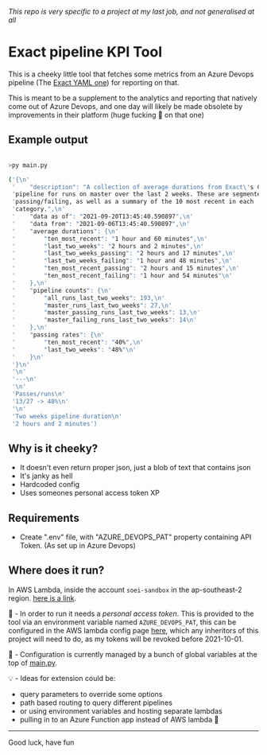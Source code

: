 *This repo is very specific to a project at my last job, and not generalised at all*

# Exact pipeline KPI Tool

This is a cheeky little tool that fetches some metrics from an Azure Devops pipeline (The [Exact YAML one](https://dev.azure.com/henryscheinone/Development/_build?definitionId=139)) for reporting on that.

This is meant to be a supplement to the analytics and reporting that natively come out of Azure Devops, and one day will likely be made obsolete by improvements in their platform (huge fucking 🤞 on that one)

## Example output
```bash

>py main.py

('{\n'
 '    "description": "A collection of average durations from Exact\'s CI '
 'pipeline for runs on master over the last 2 weeks. These are segmented by '
 'passing/failing, as well as a summary of the 10 most recent in each '
 'category.",\n'
 '    "data as of": "2021-09-20T13:45:40.590897",\n'
 '    "data from": "2021-09-06T13:45:40.590897",\n'
 '    "average durations": {\n'
 '        "ten_most_recent": "1 hour and 60 minutes",\n'
 '        "last_two_weeks": "2 hours and 2 minutes",\n'
 '        "last_two_weeks_passing": "2 hours and 17 minutes",\n'
 '        "last_two_weeks_failing": "1 hour and 48 minutes",\n'
 '        "ten_most_recent_passing": "2 hours and 15 minutes",\n'
 '        "ten_most_recent_failing": "1 hour and 54 minutes"\n'
 '    },\n'
 '    "pipeline counts": {\n'
 '        "all_runs_last_two_weeks": 193,\n'
 '        "master_runs_last_two_weeks": 27,\n'
 '        "master_passing_runs_last_two_weeks": 13,\n'
 '        "master_failing_runs_last_two_weeks": 14\n'
 '    },\n'
 '    "passing rates": {\n'
 '        "ten_most_recent": "40%",\n'
 '        "last_two_weeks": "48%"\n'
 '    }\n'
 '}\n'
 '\n'
 '---\n'
 '\n'
 'Passes/runs\n'
 '13/27 -> 48%\n'
 '\n'
 'Two weeks pipeline duration\n'
 '2 hours and 2 minutes')
```

## Why is it cheeky?

* It doesn't even return proper json, just a blob of text that contains json
* It's janky as hell
* Hardcoded config
* Uses someones personal access token XP


## Requirements

* Create ".env" file, with "AZURE_DEVOPS_PAT" property containing API Token. (As set up in Azure Devops)

## Where does it run?

In AWS Lambda, inside the account `soei-sandbox` in the ap-southeast-2 region. [here is a link](https://ap-southeast-2.console.aws.amazon.com/lambda/home?region=ap-southeast-2#/functions/cam_exact_pipeline_duration_kpi).

🔑 - In order to run it needs a *personal access token*. This is provided to the tool via an environment variable named `AZURE_DEVOPS_PAT`, this can be configured in the AWS lambda config page [here](https://ap-southeast-2.console.aws.amazon.com/lambda/home?region=ap-southeast-2#/functions/cam_exact_pipeline_duration_kpi?tab=configure), which any inheritors of this project will need to do, as my tokens will be revoked before 2021-10-01.

🔧 - Configuration is currently managed by a bunch of global variables at the top of [main.py](main.py).

💡 - Ideas for extension could be:
* query parameters to override some options
* path based routing to query different pipelines
* or using environment variables and hosting separate lambdas
* pulling in to an Azure Function app instead of AWS lambda 🤢

---
Good luck, have fun

